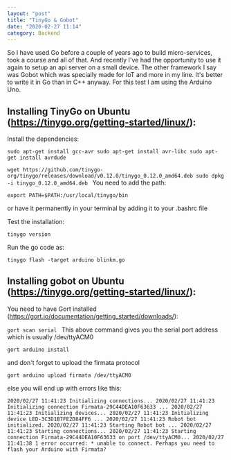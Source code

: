 ```yaml
---
layout: "post"
title: "TinyGo & Gobot"
date: "2020-02-27 11:14"
category: Backend
---
```


So I have used Go before a couple of years ago to build micro-services, took a course and all of that. And recently I've had the opportunity to use it again to setup an api server on a small device. The other framework I say was Gobot which was specially made for IoT and more in my line. It's better to write it in Go than in C++ anyway. For this test I am using the Arduino Uno.


## Installing TinyGo on Ubuntu (https://tinygo.org/getting-started/linux/):

Install the dependencies:

`sudo apt-get install gcc-avr
sudo apt-get install avr-libc
sudo apt-get install avrdude`

`wget https://github.com/tinygo-org/tinygo/releases/download/v0.12.0/tinygo_0.12.0_amd64.deb
sudo dpkg -i tinygo_0.12.0_amd64.deb
`
You need to add the path:

`export PATH=$PATH:/usr/local/tinygo/bin`

or have it permanently in your terminal by adding it to your .bashrc file

Test the installation:

`tinygo version`

Run the go code as:

`tinygo flash -target arduino blinkm.go`

## Installing gobot on Ubuntu (https://tinygo.org/getting-started/linux/):

You need to have Gort installed (https://gort.io/documentation/getting_started/downloads/):

`gort scan serial
`
This above command gives you the serial port address which is usually /dev/ttyACM0

`gort arduino install`

and don't forget to upload the firmata protocol

`gort arduino upload firmata /dev/ttyACM0`

else you will end up with errors like this:

`2020/02/27 11:41:23 Initializing connections...
2020/02/27 11:41:23 Initializing connection Firmata-29C44DEA10F63633 ...
2020/02/27 11:41:23 Initializing devices...
2020/02/27 11:41:23 Initializing device LED-3C3D1B7FE2D84FF6 ...
2020/02/27 11:41:23 Robot bot initialized.
2020/02/27 11:41:23 Starting Robot bot ...
2020/02/27 11:41:23 Starting connections...
2020/02/27 11:41:23 Starting connection Firmata-29C44DEA10F63633 on port /dev/ttyACM0...
2020/02/27 11:41:38 1 error occurred:
	* unable to connect. Perhaps you need to flash your Arduino with Firmata?
`
